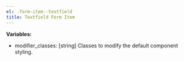 ```yaml
---
el: .form-item--textfield
title: Textfield Form Item
---
```


__Variables:__
* modifier_classes: [string] Classes to modify the default component styling.
